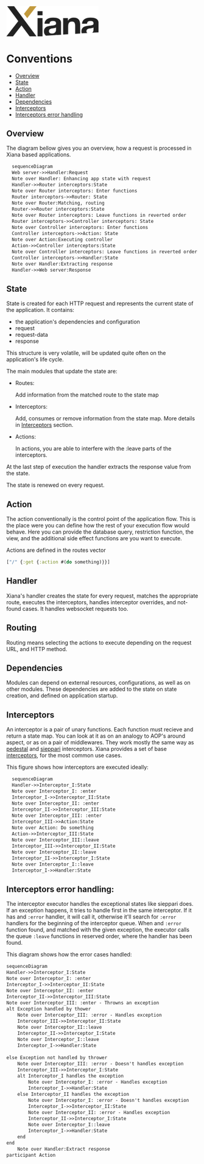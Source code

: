 <img src="resources/images/Xiana.png" width="242">

# Conventions

- [Overview](#overview)
- [State](#state)
- [Action](#action)
- [Handler](#handler)
- [Dependencies](#dependencies)
- [Interceptors](#interceptors)
- [Interceptors error handling](#interceptors-error-handling)

## Overview

The diagram bellow gives you an overview, how a request is processed in Xiana based applications.

```mermaid
  sequenceDiagram
  Web server->>Handler:Request
  Note over Handler: Enhancing app state with request
  Handler->>Router interceptors:State
  Note over Router interceptors: Enter functions
  Router interceptors->>Router: State
  Note over Router:Matching, routing
  Router->>Router interceptors:State
  Note over Router interceptors: Leave functions in reverted order
  Router interceptors->>Controller interceptors: State
  Note over Controller interceptors: Enter functions
  Controller interceptors->>Action: State
  Note over Action:Executing controller
  Action->>Controller interceptors:State
  Note over Controller interceptors: Leave functions in reverted order
  Controller interceptors->>Handler:State
  Note over Handler:Extracting response
  Handler->>Web server:Response
```

## State

State is created for each HTTP request and represents the current state of the application. It contains:

- the application's dependencies and configuration
- request
- request-data
- response

This structure is very volatile, will be updated quite often on the application's life cycle.

The main modules that update the state are:

- Routes:

  Add information from the matched route to the state map

- Interceptors:

  Add, consumes or remove information from the state map. More details in [Interceptors](#interceptors) section.

- Actions:

  In actions, you are able to interfere with the :leave parts of the interceptors.

At the last step of execution the handler extracts the response value from the state.

The state is renewed on every request.

## Action

The action conventionally is the control point of the application flow. This is the place were you can define how the
rest of your execution flow would behave. Here you can provide the database query, restriction function, the view, and
the additional side effect functions are you want to execute.

Actions are defined in the routes vector

```clojure
["/" {:get {:action #(do something)}}]
```

## Handler

Xiana's handler creates the state for every request, matches the appropriate route, executes the interceptors, handles
interceptor overrides, and not-found cases.
It handles websocket requests too.

## Routing

Routing means selecting the actions to execute depending on the request URL, and HTTP method.

## Dependencies

Modules can depend on external resources, configurations, as well as on other modules. These dependencies are added to
the state on state creation, and defined on application startup.

## Interceptors

An interceptor is a pair of unary functions. Each function must recieve and return a state map. You can look at it as on
an analogy to AOP's around aspect, or as on a pair of middlewares. They work mostly the same way
as [pedestal](http://pedestal.io/reference/interceptors) and [sieppari](https://github.com/metosin/sieppari)
interceptors.
Xiana provides a set of base [interceptors](interceptors.md), for the most common use cases.

This figure shows how interceptors are executed ideally:

```mermaid
  sequenceDiagram
  Handler->>Interceptor_I:State
  Note over Interceptor_I: :enter
  Interceptor_I->>Interceptor_II:State
  Note over Interceptor_II: :enter
  Interceptor_II->>Interceptor_III:State
  Note over Interceptor_III: :enter
  Interceptor_III->>Action:State
  Note over Action: Do something
  Action->>Interceptor_III:State
  Note over Interceptor_III::leave
  Interceptor_III->>Interceptor_II:State
  Note over Interceptor_II::leave
  Interceptor_II->>Interceptor_I:State
  Note over Interceptor_I::leave
  Interceptor_I->>Handler:State
```

## Interceptors error handling:

The interceptor executor handles the exceptional states like sieppari does. If an exception happens, it tries to handle
first in the same interceptor. If it has and `:error` handler, it will call it, otherwise it'll search for `:error`
handlers for the beginning of the interceptor queue. When and `:error` function found, and matched with the given
exception, the executor calls the queue `:leave` functions in reserved order, where the handler has been found.

This diagram shows how the error cases handled:

```mermaid
sequenceDiagram
Handler->>Interceptor_I:State
Note over Interceptor_I: :enter
Interceptor_I->>Interceptor_II:State
Note over Interceptor_II: :enter
Interceptor_II->>Interceptor_III:State
Note over Interceptor_III: :enter - Throwns an exception
alt Exception handled by thower
	Note over Interceptor_III: :error - Handles exception
	Interceptor_III->>Interceptor_II:State
	Note over Interceptor_II::leave
	Interceptor_II->>Interceptor_I:State
	Note over Interceptor_I::leave
	Interceptor_I->>Handler:State

else Exception not handled by thrower
	Note over Interceptor_III: :error - Doesn't handles exception
	Interceptor_III->>Interceptor_I:State
	alt Interceptor_I handles the exception
		Note over Interceptor_I: :error - Handles exception
		Interceptor_I->>Handler:State
	else Interceptor_II handles the exception
		Note over Interceptor_I: :error - Doesn't handles exception
		Interceptor_I->>Interceptor_II:State
		Note over Interceptor_II: :error - Handles exception
		Interceptor_II->>Interceptor_I:State
		Note over Interceptor_I::leave
		Interceptor_I->>Handler:State
	end
end
	Note over Handler:Extract response
participant Action
```
